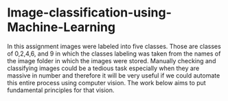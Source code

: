 # Image-classification-using-Machine-Learning
In this assignment images were labeled into five classes. Those are classes of 0,2,4,6, and 9 in which the classes labeling was taken from the names of the image folder in which the images were stored. Manually checking and classifying images could be a tedious task especially when they are massive in number and therefore it will be very useful if we could automate this entire process using computer vision. The work below aims to put fundamental principles for that vision.

